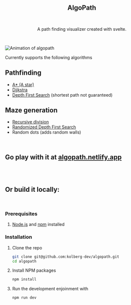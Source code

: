 <br />
<h2 align="center">AlgoPath</h2>
<br />
  <p align="center">
    A path finding visualizer created with svelte.
  </p>
  <br />

![Animation of algopath](/recording-full.gif)

Currently supports the following algorithms

## Pathfinding

- [A\* (A star)](https://en.wikipedia.org/wiki/A*_search_algorithm)
- [Dijkstra](https://en.wikipedia.org/wiki/Dijkstra%27s_algorithm)
- [Depth First Search](https://en.wikipedia.org/wiki/Depth-first_search) (shortest path not guaranteed)

## Maze generation

- [Recursive division](https://en.wikipedia.org/wiki/Maze_generation_algorithm#Recursive_division_method)
- [Randomized Depth First Search](https://en.wikipedia.org/wiki/Maze_generation_algorithm#Randomized_depth-first_search)
- Random dots (adds random walls)

<br />

## Go play with it at [algopath.netlify.app](https://algopath.netlify.app/)

<br />
<br />

## Or build it locally:

<br />

### Prerequisites

1. [Node.js](https://nodejs.org) and [npm](https://npmjs.com) installed

### Installation

1. Clone the repo
   ```sh
   git clone git@github.com:kolberg-dev/algopath.git
   cd algopath
   ```
2. Install NPM packages
   ```sh
   npm install
   ```
3. Run the development enjoinment with
   ```sh
   npm run dev
   ```

